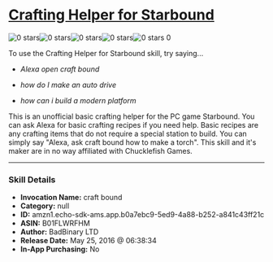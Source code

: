 # [Crafting Helper for Starbound](http://alexa.amazon.com/#skills/amzn1.echo-sdk-ams.app.b0a7ebc9-5ed9-4a88-b252-a841c43ff21c)
![0 stars](../../images/ic_star_border_black_18dp_1x.png)![0 stars](../../images/ic_star_border_black_18dp_1x.png)![0 stars](../../images/ic_star_border_black_18dp_1x.png)![0 stars](../../images/ic_star_border_black_18dp_1x.png)![0 stars](../../images/ic_star_border_black_18dp_1x.png) 0

To use the Crafting Helper for Starbound skill, try saying...

* *Alexa open craft bound*

* *how do I make an auto drive*

* *how can i build a modern platform*

This is an unofficial basic crafting helper for the PC game Starbound.
You can ask Alexa for basic crafting recipes if you need help. Basic recipes are any crafting items that do not require a special station to build. You can simply say "Alexa, ask craft bound how to make a torch".
This skill and it's maker are in no way affiliated with Chucklefish Games.

***

### Skill Details

* **Invocation Name:** craft bound
* **Category:** null
* **ID:** amzn1.echo-sdk-ams.app.b0a7ebc9-5ed9-4a88-b252-a841c43ff21c
* **ASIN:** B01FLWRFHM
* **Author:** BadBinary LTD
* **Release Date:** May 25, 2016 @ 06:38:34
* **In-App Purchasing:** No
